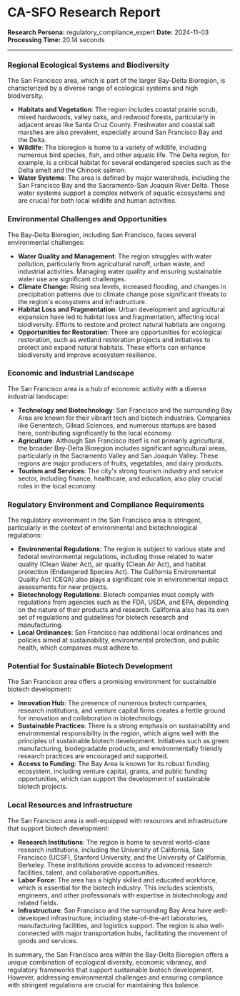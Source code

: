 # CA-SFO Research Report

**Research Persona:** regulatory_compliance_expert
**Date:** 2024-11-03
**Processing Time:** 20.14 seconds

---

### Regional Ecological Systems and Biodiversity

The San Francisco area, which is part of the larger Bay-Delta Bioregion, is characterized by a diverse range of ecological systems and high biodiversity.

- **Habitats and Vegetation**: The region includes coastal prairie scrub, mixed hardwoods, valley oaks, and redwood forests, particularly in adjacent areas like Santa Cruz County. Freshwater and coastal salt marshes are also prevalent, especially around San Francisco Bay and the Delta.
- **Wildlife**: The bioregion is home to a variety of wildlife, including numerous bird species, fish, and other aquatic life. The Delta region, for example, is a critical habitat for several endangered species such as the Delta smelt and the Chinook salmon.
- **Water Systems**: The area is defined by major watersheds, including the San Francisco Bay and the Sacramento-San Joaquin River Delta. These water systems support a complex network of aquatic ecosystems and are crucial for both local wildlife and human activities.

### Environmental Challenges and Opportunities

The Bay-Delta Bioregion, including San Francisco, faces several environmental challenges:

- **Water Quality and Management**: The region struggles with water pollution, particularly from agricultural runoff, urban waste, and industrial activities. Managing water quality and ensuring sustainable water use are significant challenges.
- **Climate Change**: Rising sea levels, increased flooding, and changes in precipitation patterns due to climate change pose significant threats to the region's ecosystems and infrastructure.
- **Habitat Loss and Fragmentation**: Urban development and agricultural expansion have led to habitat loss and fragmentation, affecting local biodiversity. Efforts to restore and protect natural habitats are ongoing.
- **Opportunities for Restoration**: There are opportunities for ecological restoration, such as wetland restoration projects and initiatives to protect and expand natural habitats. These efforts can enhance biodiversity and improve ecosystem resilience.

### Economic and Industrial Landscape

The San Francisco area is a hub of economic activity with a diverse industrial landscape:

- **Technology and Biotechnology**: San Francisco and the surrounding Bay Area are known for their vibrant tech and biotech industries. Companies like Genentech, Gilead Sciences, and numerous startups are based here, contributing significantly to the local economy.
- **Agriculture**: Although San Francisco itself is not primarily agricultural, the broader Bay-Delta Bioregion includes significant agricultural areas, particularly in the Sacramento Valley and San Joaquin Valley. These regions are major producers of fruits, vegetables, and dairy products.
- **Tourism and Services**: The city's strong tourism industry and service sector, including finance, healthcare, and education, also play crucial roles in the local economy.

### Regulatory Environment and Compliance Requirements

The regulatory environment in the San Francisco area is stringent, particularly in the context of environmental and biotechnological regulations:

- **Environmental Regulations**: The region is subject to various state and federal environmental regulations, including those related to water quality (Clean Water Act), air quality (Clean Air Act), and habitat protection (Endangered Species Act). The California Environmental Quality Act (CEQA) also plays a significant role in environmental impact assessments for new projects.
- **Biotechnology Regulations**: Biotech companies must comply with regulations from agencies such as the FDA, USDA, and EPA, depending on the nature of their products and research. California also has its own set of regulations and guidelines for biotech research and manufacturing.
- **Local Ordinances**: San Francisco has additional local ordinances and policies aimed at sustainability, environmental protection, and public health, which companies must adhere to.

### Potential for Sustainable Biotech Development

The San Francisco area offers a promising environment for sustainable biotech development:

- **Innovation Hub**: The presence of numerous biotech companies, research institutions, and venture capital firms creates a fertile ground for innovation and collaboration in biotechnology.
- **Sustainable Practices**: There is a strong emphasis on sustainability and environmental responsibility in the region, which aligns well with the principles of sustainable biotech development. Initiatives such as green manufacturing, biodegradable products, and environmentally friendly research practices are encouraged and supported.
- **Access to Funding**: The Bay Area is known for its robust funding ecosystem, including venture capital, grants, and public funding opportunities, which can support the development of sustainable biotech projects.

### Local Resources and Infrastructure

The San Francisco area is well-equipped with resources and infrastructure that support biotech development:

- **Research Institutions**: The region is home to several world-class research institutions, including the University of California, San Francisco (UCSF), Stanford University, and the University of California, Berkeley. These institutions provide access to advanced research facilities, talent, and collaborative opportunities.
- **Labor Force**: The area has a highly skilled and educated workforce, which is essential for the biotech industry. This includes scientists, engineers, and other professionals with expertise in biotechnology and related fields.
- **Infrastructure**: San Francisco and the surrounding Bay Area have well-developed infrastructure, including state-of-the-art laboratories, manufacturing facilities, and logistics support. The region is also well-connected with major transportation hubs, facilitating the movement of goods and services.

In summary, the San Francisco area within the Bay-Delta Bioregion offers a unique combination of ecological diversity, economic vibrancy, and regulatory frameworks that support sustainable biotech development. However, addressing environmental challenges and ensuring compliance with stringent regulations are crucial for maintaining this balance.
